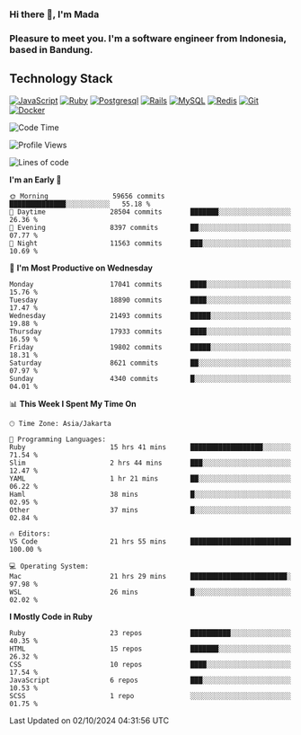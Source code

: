 ### Hi there 👋, I'm Mada
### Pleasure to meet you. I'm a software engineer from Indonesia, based in Bandung.

## Technology Stack

[![JavaScript](https://img.shields.io/badge/-JavaScript-%23F7DF1C?style=flat-square&logo=javascript&logoColor=000000&labelColor=%23F7DF1C&color=%23FFCE5A)](https://www.javascript.com/)
[![Ruby](https://img.shields.io/badge/Ruby-CC342D?style=flat-square&logo=ruby&logoColor=white)](https://www.ruby-lang.org/en/)
[![Postgresql](https://img.shields.io/badge/PostgreSQL-316192?style=flat-square&logo=postgresql&logoColor=ffffff)](https://www.postgresql.org/)
[![Rails](https://img.shields.io/badge/Ruby_on_Rails-CC0000?style=flat-square&logo=ruby-on-rails&logoColor=white)](https://rubyonrails.org/)
[![MySQL](https://img.shields.io/badge/-MySQL-4479A1?style=flat-square&logo=MySQL&logoColor=ffffff)](https://www.mysql.com/)
[![Redis](https://img.shields.io/badge/-Redis-DC382D?style=flat-square&logo=Redis&logoColor=ffffff)](https://redis.io/)
[![Git](https://img.shields.io/badge/-Git-%23F05032?style=flat-square&logo=git&logoColor=%23ffffff)](https://git-scm.com/)
[![Docker](https://img.shields.io/badge/-Docker-2496ED?style=flat-square&logo=docker&logoColor=ffffff)](https://www.docker.com/)
<!--
**madaarya/madaarya** is a ✨ _special_ ✨ repository because its `README.md` (this file) appears on your GitHub profile.

Here are some ideas to get you started:

- 🔭 I’m currently working on ...
- 🌱 I’m currently learning ...
- 👯 I’m looking to collaborate on ...
- 🤔 I’m looking for help with ...
- 💬 Ask me about ...
- 📫 How to reach me: ...
- 😄 Pronouns: ...
- ⚡ Fun fact: ...
-->
<!--START_SECTION:waka-->
![Code Time](http://img.shields.io/badge/Code%20Time-6%2C511%20hrs%2027%20mins-blue)

![Profile Views](http://img.shields.io/badge/Profile%20Views-0-blue)

![Lines of code](https://img.shields.io/badge/From%20Hello%20World%20I%27ve%20Written-46.0%20million%20lines%20of%20code-blue)

**I'm an Early 🐤** 

```text
🌞 Morning                59656 commits       ██████████████░░░░░░░░░░░   55.18 % 
🌆 Daytime                28504 commits       ███████░░░░░░░░░░░░░░░░░░   26.36 % 
🌃 Evening                8397 commits        ██░░░░░░░░░░░░░░░░░░░░░░░   07.77 % 
🌙 Night                  11563 commits       ███░░░░░░░░░░░░░░░░░░░░░░   10.69 % 
```
📅 **I'm Most Productive on Wednesday** 

```text
Monday                   17041 commits       ████░░░░░░░░░░░░░░░░░░░░░   15.76 % 
Tuesday                  18890 commits       ████░░░░░░░░░░░░░░░░░░░░░   17.47 % 
Wednesday                21493 commits       █████░░░░░░░░░░░░░░░░░░░░   19.88 % 
Thursday                 17933 commits       ████░░░░░░░░░░░░░░░░░░░░░   16.59 % 
Friday                   19802 commits       █████░░░░░░░░░░░░░░░░░░░░   18.31 % 
Saturday                 8621 commits        ██░░░░░░░░░░░░░░░░░░░░░░░   07.97 % 
Sunday                   4340 commits        █░░░░░░░░░░░░░░░░░░░░░░░░   04.01 % 
```


📊 **This Week I Spent My Time On** 

```text
🕑︎ Time Zone: Asia/Jakarta

💬 Programming Languages: 
Ruby                     15 hrs 41 mins      ██████████████████░░░░░░░   71.54 % 
Slim                     2 hrs 44 mins       ███░░░░░░░░░░░░░░░░░░░░░░   12.47 % 
YAML                     1 hr 21 mins        ██░░░░░░░░░░░░░░░░░░░░░░░   06.22 % 
Haml                     38 mins             █░░░░░░░░░░░░░░░░░░░░░░░░   02.95 % 
Other                    37 mins             █░░░░░░░░░░░░░░░░░░░░░░░░   02.84 % 

🔥 Editors: 
VS Code                  21 hrs 55 mins      █████████████████████████   100.00 % 

💻 Operating System: 
Mac                      21 hrs 29 mins      ████████████████████████░   97.98 % 
WSL                      26 mins             █░░░░░░░░░░░░░░░░░░░░░░░░   02.02 % 
```

**I Mostly Code in Ruby** 

```text
Ruby                     23 repos            ██████████░░░░░░░░░░░░░░░   40.35 % 
HTML                     15 repos            ███████░░░░░░░░░░░░░░░░░░   26.32 % 
CSS                      10 repos            ████░░░░░░░░░░░░░░░░░░░░░   17.54 % 
JavaScript               6 repos             ███░░░░░░░░░░░░░░░░░░░░░░   10.53 % 
SCSS                     1 repo              ░░░░░░░░░░░░░░░░░░░░░░░░░   01.75 % 
```




 Last Updated on 02/10/2024 04:31:56 UTC
<!--END_SECTION:waka-->
